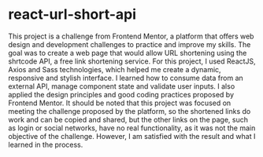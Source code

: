 # react-url-short-api

This project is a challenge from Frontend Mentor, a platform that offers web design and development challenges to practice and improve my skills. The goal was to create a web page that would allow URL shortening using the shrtcode API, a free link shortening service. For this project, I used ReactJS, Axios and Sass technologies, which helped me create a dynamic, responsive and stylish interface. I learned how to consume data from an external API, manage component state and validate user inputs. I also applied the design principles and good coding practices proposed by Frontend Mentor. It should be noted that this project was focused on meeting the challenge proposed by the platform, so the shortened links do work and can be copied and shared, but the other links on the page, such as login or social networks, have no real functionality, as it was not the main objective of the challenge. However, I am satisfied with the result and what I learned in the process.
